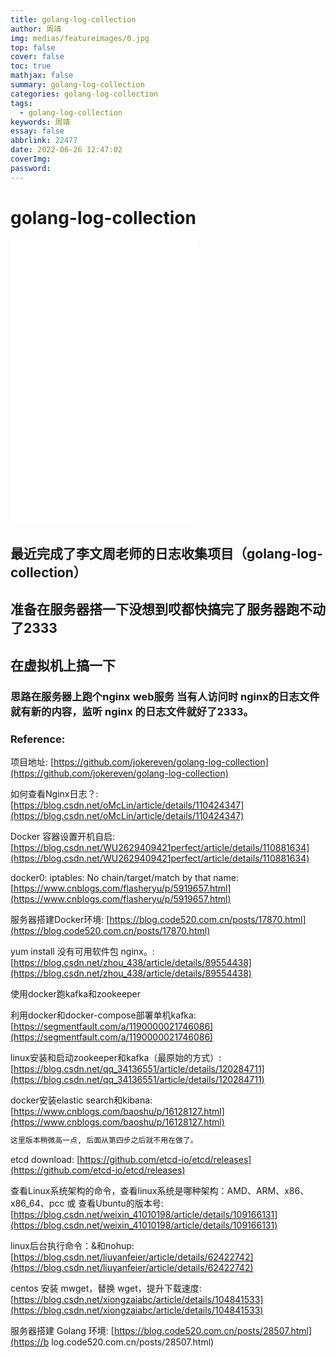 ```yaml
---
title: golang-log-collection
author: 周靖
img: medias/featureimages/0.jpg
top: false
cover: false
toc: true
mathjax: false
summary: golang-log-collection
categories: golang-log-collection
tags:
  - golang-log-collection
keywords: 周靖
essay: false
abbrlink: 22477
date: 2022-06-26 12:47:02
coverImg:
password:
---
```


# golang-log-collection

<iframe src="//player.bilibili.com/player.html?aid=288508467&bvid=BV1Df4y1C7o5&cid=280349448" scrolling="no" border="0" frameborder="no" framespacing="0" allowfullscreen="true" height="456px"> </iframe>

## 最近完成了李文周老师的日志收集项目（golang-log-collection）

## 准备在服务器搭一下没想到哎都快搞完了服务器跑不动了2333

## 在虚拟机上搞一下

### 思路在服务器上跑个nginx web服务 当有人访问时 nginx的日志文件就有新的内容，监听 nginx 的日志文件就好了2333。

### Reference:

项目地址: [https://github.com/jokereven/golang-log-collection](https://github.com/jokereven/golang-log-collection)

如何查看Nginx日志？: [https://blog.csdn.net/oMcLin/article/details/110424347](https://blog.csdn.net/oMcLin/article/details/110424347)

Docker 容器设置开机自启: [https://blog.csdn.net/WU2629409421perfect/article/details/110881634](https://blog.csdn.net/WU2629409421perfect/article/details/110881634)

docker0: iptables: No chain/target/match by that name: [https://www.cnblogs.com/flasheryu/p/5919657.html](https://www.cnblogs.com/flasheryu/p/5919657.html)

服务器搭建Docker环境: [https://blog.code520.com.cn/posts/17870.html](https://blog.code520.com.cn/posts/17870.html)

yum install 没有可用软件包 nginx。: [https://blog.csdn.net/zhou_438/article/details/89554438](https://blog.csdn.net/zhou_438/article/details/89554438)

使用docker跑kafka和zookeeper

利用docker和docker-compose部署单机kafka: [https://segmentfault.com/a/1190000021746086](https://segmentfault.com/a/1190000021746086)

linux安装和启动zookeeper和kafka（最原始的方式）:[https://blog.csdn.net/qq_34136551/article/details/120284711](https://blog.csdn.net/qq_34136551/article/details/120284711)

docker安装elastic search和kibana: [https://www.cnblogs.com/baoshu/p/16128127.html](https://www.cnblogs.com/baoshu/p/16128127.html)

```txt
这里版本稍微高一点, 后面从第四步之后就不用在做了。
```

etcd download: [https://github.com/etcd-io/etcd/releases](https://github.com/etcd-io/etcd/releases)

查看Linux系统架构的命令，查看linux系统是哪种架构：AMD、ARM、x86、x86_64、pcc 或 查看Ubuntu的版本号: [https://blog.csdn.net/weixin_41010198/article/details/109166131](https://blog.csdn.net/weixin_41010198/article/details/109166131)

linux后台执行命令：&和nohup: [https://blog.csdn.net/liuyanfeier/article/details/62422742](https://blog.csdn.net/liuyanfeier/article/details/62422742)

centos 安装 mwget，替换 wget，提升下载速度: [https://blog.csdn.net/xiongzaiabc/article/details/104841533](https://blog.csdn.net/xiongzaiabc/article/details/104841533)

服务器搭建 Golang 环境: [https://blog.code520.com.cn/posts/28507.html](https://b	log.code520.com.cn/posts/28507.html)
